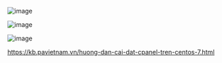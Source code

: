![image](https://user-images.githubusercontent.com/110179869/192993031-2659a25a-508d-4f92-b1bb-7033348ff010.png)



![image](https://user-images.githubusercontent.com/110179869/192993543-9ee09832-eb41-4251-99aa-03966fbbe57a.png)

![image](https://user-images.githubusercontent.com/110179869/192993958-51568b61-89e2-44d1-bc43-de95106e2921.png)


https://kb.pavietnam.vn/huong-dan-cai-dat-cpanel-tren-centos-7.html
